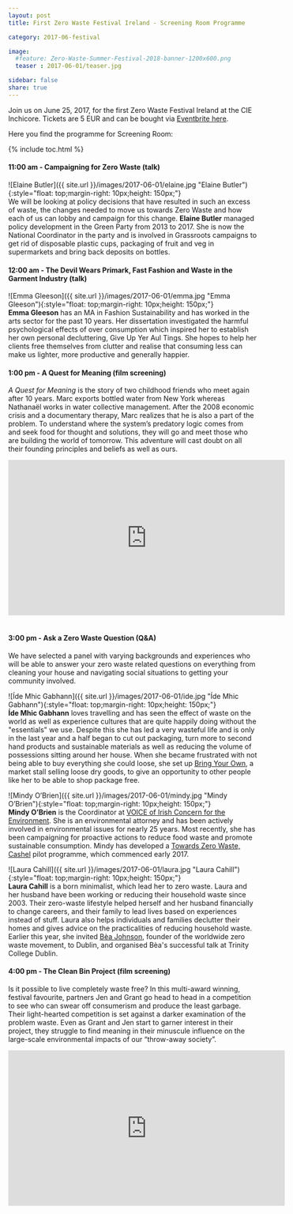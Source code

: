 ```yaml
---
layout: post
title: First Zero Waste Festival Ireland - Screening Room Programme

category: 2017-06-festival

image:
  #feature: Zero-Waste-Summer-Festival-2018-banner-1200x600.png
  teaser : 2017-06-01/teaser.jpg

sidebar: false
share: true
---
```


Join us on June 25, 2017, for the first Zero Waste Festival Ireland at the CIE Inchicore. Tickets are 5 EUR and can be bought via [Eventbrite here](https://www.eventbrite.ie/e/zero-waste-festival-tickets-35020450109?aff=es2).

Here you find the programme for Screening Room:

{% include toc.html %}

#### 11:00 am - Campaigning for Zero Waste (talk)

![Elaine Butler]({{ site.url }}/images/2017-06-01/elaine.jpg "Elaine Butler"){:style="float: top;margin-right: 10px;height: 150px;"}<br>
We will be looking at policy decisions that have resulted in such an excess of waste, the changes needed to move us towards Zero Waste and how each of us can lobby and campaign for this change. **Elaine Butler** managed policy development in the Green Party from 2013 to 2017. She is now the National Coordinator in the party and is involved in Grassroots campaigns to get rid of disposable plastic cups, packaging of fruit and veg in supermarkets and bring back deposits on bottles.


#### 12:00 am - The Devil Wears Primark, Fast Fashion and Waste in the Garment Industry (talk)

![Emma Gleeson]({{ site.url }}/images/2017-06-01/emma.jpg "Emma Gleeson"){:style="float: top;margin-right: 10px;height: 150px;"}<br>
**Emma Gleeson** has an MA in Fashion Sustainability and has worked in the arts sector for the past 10 years. Her dissertation investigated the harmful psychological effects of over consumption which inspired her to establish her own personal decluttering, Give Up Yer Aul Tings. She hopes to help her clients free themselves from clutter and realise that consuming less can make us lighter, more productive and generally happier. 

#### 1:00 pm - A Quest for Meaning (film screening)

*A Quest for Meaning* is the story of two childhood friends who meet again after 10 years. Marc exports bottled water from New York whereas Nathanaël works in water collective management. After the 2008 economic crisis and a documentary therapy, Marc realizes that he is also a part of the problem. To understand where the system’s predatory logic comes from and seek food for thought and solutions, they will go and meet those who are building the world of tomorrow. This adventure will cast doubt on all their founding principles and beliefs as well as ours.

<div>
<iframe style="display: block; margin: auto;" width="560" height="315" src="https://www.youtube.com/watch?v=8yePCpWH3g0" frameborder="0" allow="autoplay; encrypted-media" allowfullscreen> </iframe>
</div><br>

#### 3:00 pm - Ask a Zero Waste Question (Q&A)

We have selected a panel with varying backgrounds and experiences who will be able to answer your zero waste related questions on everything from cleaning your house and navigating social situations to getting your community involved.

![Íde Mhic Gabhann]({{ site.url }}/images/2017-06-01/ide.jpg "Íde Mhic Gabhann"){:style="float: top;margin-right: 10px;height: 150px;"}<br>
**Íde Mhic Gabhann** loves travelling and has seen the effect of waste on the world as well as experience cultures that are quite happily doing without the "essentials" we use. Despite this she has led a very wasteful life and is only in the last year and a half began to cut out packaging, turn more to second hand products and sustainable materials as well as reducing the volume of possessions sitting around her house. When she became frustrated with not being able to buy everything she could loose, she set up [Bring Your Own](https://www.facebook.com/bringyourowncontainers/), a market stall selling loose dry goods, to give an opportunity to other people like her to be able to shop package free.

![Mindy O’Brien]({{ site.url }}/images/2017-06-01/mindy.jpg "Mindy O’Brien"){:style="float: top;margin-right: 10px;height: 150px;"}<br>
**Mindy O’Brien** is the Coordinator at [VOICE of Irish Concern for the Environment](http://voiceireland.org/). She is an environmental attorney and has been actively involved in environmental issues for nearly 25 years. Most recently, she has been campaigning for proactive actions to reduce food waste and promote sustainable consumption. Mindy has developed a [Towards Zero Waste, Cashel](http://voiceireland.org/waste/launch-cashel/) pilot programme, which commenced early 2017. 

![Laura Cahill]({{ site.url }}/images/2017-06-01/laura.jpg "Laura Cahill"){:style="float: top;margin-right: 10px;height: 150px;"}<br>
**Laura Cahill** is a born minimalist, which lead her to zero waste. Laura and her husband have been working or reducing their household waste since 2003. Their zero-waste lifestyle helped herself and her husband financially to change careers, and their family to lead lives based on experiences instead of stuff.
Laura also helps individuals and families declutter their homes and gives advice on the practicalities of reducing household waste. Earlier this year, she invited [Bèa Johnson](https://zerowastehome.com/), founder of the worldwide zero waste movement, to Dublin, and organised Bèa's successful talk at Trinity College Dublin.


#### 4:00 pm - The Clean Bin Project (film screening)

Is it possible to live completely waste free? In this multi-award winning, festival favourite, partners Jen and Grant go head to head in a competition to see who can swear off consumerism and produce the least garbage. Their light-hearted competition is set against a darker examination of the problem waste. Even as Grant and Jen start to garner interest in their project, they struggle to find meaning in their minuscule influence on the large-scale environmental impacts of our “throw-away society”.

<div>
<iframe style="display: block; margin: auto;" width="560" height="315" src="https://www.youtube.com/watch?v=tFilb-VhAGE" frameborder="0" allow="autoplay; encrypted-media" allowfullscreen> </iframe>
</div><br>




